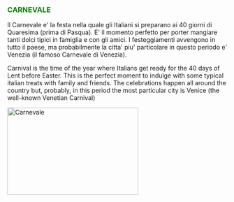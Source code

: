 <h3 style="color:green;"> CARNEVALE </h3>

<p lang:"it"> Il Carnevale e' la festa nella quale gli Italiani si preparano ai 40 giorni di Quaresima (prima di Pasqua). 
E' il momento perfetto per porter mangiare tanti dolci tipici in famiglia e con gli amici. 
I festeggiamenti avvengono in tutto il paese, ma probabilmente la citta' piu' particolare in questo periodo e' Venezia (il famoso Carnevale di Venezia). </p>

<p lang:"eng"> Carnival is the time of the year where Italians get ready for the 40 days of Lent before Easter.
This is the perfect moment to indulge with some typical italian treats with family and friends.
The celebrations happen all around the country but, probably, in this period the most particular city is Venice (the well-known Venetian Carnival) </p>

<p>
   <a href="shutterstock_127146623.jpg" title="Carnevale">
      
<img class="imgLeft"
    src="shutterstock_127146623.jpg"  alt="Carnevale" height="200" width="300">
   
   </a>
 
  <p style="clear:both;"></p>


